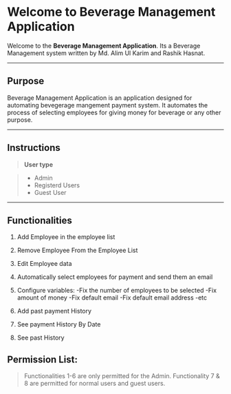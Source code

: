 Welcome to Beverage Management Application
===================


Welcome to the  **Beverage Management Application**. Its a Beverage Management system written by Md. Alim Ul Karim and Rashik Hasnat.

----------
Purpose
----------
Beverage Management  Application is an application designed for automating bevegerage mangement payment system. It automates the process of selecting employees for giving money for beverage or any other purpose.

------------
Instructions
-------------



> **User type**

> - Admin
> - Registerd Users
> - Guest User

---------------------

Functionalities
---------------------
1. Add Employee in the employee list
2. Remove Employee From the Employee List
3. Edit Employee data
4. Automatically select employees for payment and send them an email
5. Configure variables:
-Fix the number of employees to be selected
-Fix  amount of money
-Fix default email
-Fix default email address
-etc

6. Add past payment History
7. See payment History By Date
8. See past History

Permission List:
------------------------
> Functionalities 1-6 are only permitted for the Admin.
> Functionality 7 & 8 are permitted for normal users and guest users.


